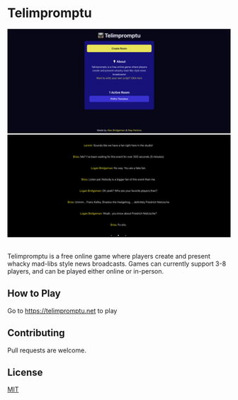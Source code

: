 # Telimpromptu

<img src="./screenshots/screenshot.png" alt="homepage">
<img src="./screenshots/teleprompter.png" alt="teleprompter">

\
Telimpromptu is a free online game where players create and present whacky mad-libs style news broadcasts. Games can currently support 3-8 players, and can be played either online or in-person.

## How to Play


Go to https://telimpromptu.net to play 


## Contributing

Pull requests are welcome. 

## License

[MIT](https://choosealicense.com/licenses/mit/)